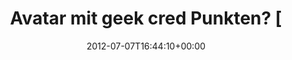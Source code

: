 ---
retweeted: false
source: <a href="http://twitter.com/download/android" rel="nofollow">Twitter for Android</a>
entities:
  hashtags: []
  symbols: []
  user_mentions:
  - name: Robinsbay Fernlea
    screen_name: robo_ben
    indices:
    - '30'
    - '39'
    id_str: '3288389873'
    id: '3288389873'
  urls:
  - url: https://t.co/5APJ6tfj
    expanded_url: https://gist.github.com/3067024
    display_url: gist.github.com/3067024
    indices:
    - '59'
    - '80'
display_text_range:
- '0'
- '80'
favorite_count: '0'
id_str: '221645795810746368'
truncated: false
retweet_count: '0'
id: '221645795810746368'
possibly_sensitive: false
created_at: Sat Jul 07 16:44:10 +0000 2012
favorited: false
full_text: 'Avatar mit geek cred Punkten? [@robo_ben](https://twitter.com/robo_ben)
  hat da was gebaut:'
lang: de
quote_url: https://gist.github.com/3067024
tags:
- pesos:twitter
date: '2012-07-07T16:44:10+00:00'
src: https://twitter.com/bascht/status/221645795810746368
original_url: https://twitter.com/bascht/status/221645795810746368
type: twitter_tweet
text: 'Avatar mit geek cred Punkten? [@robo_ben](https://twitter.com/robo_ben) hat
  da was gebaut:'
title: Avatar mit geek cred Punkten? [

---